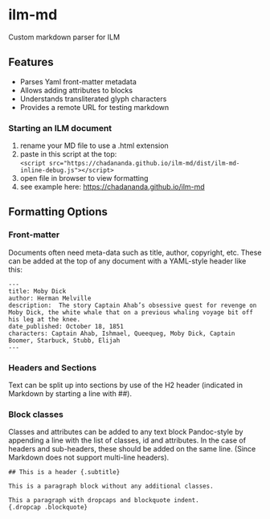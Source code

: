# ilm-md
Custom markdown parser for ILM

## Features

* Parses Yaml front-matter metadata
* Allows adding attributes to blocks
* Understands transliterated glyph characters
* Provides a remote URL for testing markdown


### Starting an ILM document

  1. rename your MD file to use a .html extension
  2. paste in this script at the top: <br>
     `<script src="https://chadananda.github.io/ilm-md/dist/ilm-md-inline-debug.js"></script>`
  3. open file in browser to view formatting  
  4. see example here: https://chadananda.github.io/ilm-md

## Formatting Options

### Front-matter

Documents often need meta-data such as title, author, copyright, etc. These can be added at the top of any document with a YAML-style header like this:

```
---
title: Moby Dick
author: Herman Melville 
description:  The story Captain Ahab’s obsessive quest for revenge on Moby Dick, the white whale that on a previous whaling voyage bit off his leg at the knee.
date_published: October 18, 1851 
characters: Captain Ahab, Ishmael, Queequeg, Moby Dick, Captain Boomer, Starbuck, Stubb, Elijah 
---
```

### Headers and Sections

Text can be split up into sections by use of the H2 header (indicated in Markdown by starting a line with ##).  

### Block classes

Classes and attributes can be added to any text block Pandoc-style by appending a line with the list of classes, id and attributes. In the case of headers and sub-headers, these should be added on the same line. (Since Markdown does not support multi-line headers).

```
## This is a header {.subtitle}

This is a paragraph block without any additional classes.

This a paragraph with dropcaps and blockquote indent.
{.dropcap .blockquote}
```

 





